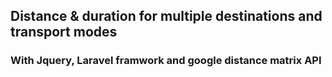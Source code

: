 ## Distance & duration for multiple destinations and transport modes
### With Jquery, Laravel framwork and google distance matrix API
